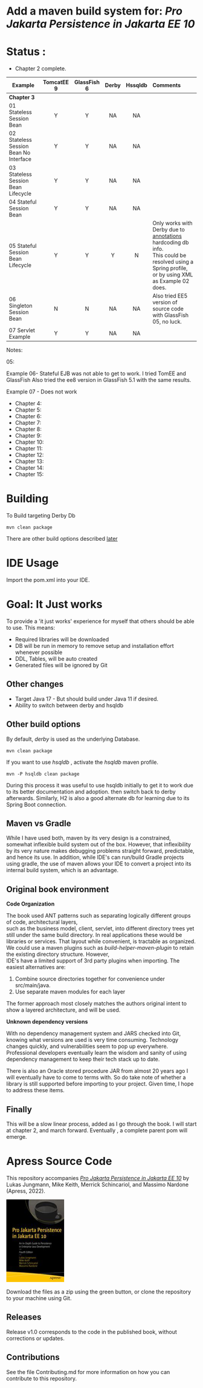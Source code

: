 # Add a maven build system for:  *Pro Jakarta Persistence in Jakarta EE 10*
# Status :
* Chapter 2 complete.

| Example                                | TomcatEE 9 | GlassFish 6 | Derby | Hssqldb | Comments                                                                                                                                                                                                                                             |
|----------------------------------------|:----------:|:-----------:|:-----:|:-------:|:-----------------------------------------------------------------------------------------------------------------------------------------------------------------------------------------------------------------------------------------------------|
| **Chapter 3**                          |
| 01 Stateless Session Bean              |     Y      |      Y      |  NA   |   NA    |
| 02 Stateless Session Bean No Interface |     Y      |      Y      |  NA   |   NA    |
| 03 Stateless Session Bean Lifecycle    |     Y      |      Y      |  NA   |   NA    |
| 04 Stateful Session Bean               |     Y      |      Y      |  NA   |   NA    |
| 05 Stateful Session Bean Lifecycle     |     Y      |      Y      |   Y   |    N    | Only works with Derby due to [annotations](examples/Chapter3/05-sfsbLifecycleExample/model/src/main/java/examples/stateful/OrderBrowser.java) hardcoding db info.<br/> This could be resolved using a Spring profile, or by using XML as Example 02 does. |
| 06 Singleton Session Bean              |     N      |      N      |  NA   |   NA    | Also tried EE5 version of source code with GlassFish 05, no luck.                                                                                                                                                                                    |
| 07 Servlet Example                     |     Y      |      Y      |  NA   |   NA    |


Notes:

05:  



Example 06- Stateful EJB was not able to get to work. I tried TomEE and GlassFish
Also tried the ee8 version in GlassFish 5.1 with the same results.

Example 07 - Does not work


* Chapter 4:
* Chapter 5:
* Chapter 6:
* Chapter 7:
* Chapter 8:
* Chapter 9:
* Chapter 10:
* Chapter 11:
* Chapter 12:
* Chapter 13:
* Chapter 14:
* Chapter 15:

# Building

To Build targeting Derby Db

    mvn clean package

There are other build options described [later](#other-build-options)

# IDE Usage
Import the pom.xml into your IDE.


# Goal: It Just works
To provide a 'it just works' experience for myself that others should be able to use.
This means:
* Required libraries will be downloaded
* DB will be run in memory to remove setup and installation effort whenever possible
* DDL, Tables, will be auto created
* Generated files will be ignored by Git

## Other changes
* Target Java 17 - But should build under Java 11 if desired.
* Ability to switch between derby and hsqldb

## Other build options
By default, *derby* is used as the underlying Database.

    mvn clean package

If you want to use *hsqldb* , activate the *hsqldb* maven profile. 

    mvn -P hsqldb clean package

During this process it was useful to use hsqldb initially to get it to work due to its better documentation and adoption.
then switch back to derby afterwards. Similarly, H2 is also a good alternate db for learning
due to its Spring Boot connection.

## Maven vs Gradle
While I have used both, maven by its very design is a constrained, somewhat inflexible build system out of the box.
However, that inflexibility by its very nature makes debugging problems straight forward, predictable, 
and hence its use. In addition, while IDE's can run/build Gradle projects using gradle, the use of maven allows your
IDE to convert a project into its internal build system, which is an advantage.

## Original book environment

**Code Organization**

The book used ANT patterns such as separating logically different groups of code, architectural layers,  
such as the business model, client, servlet, into different directory trees yet still under the same build directory.
In real applications these would be libraries or services. That layout while convenient,  is tractable as organized.
We could use a maven plugins such as *build-helper-maven-plugin* to retain the existing directory structure. However,  
IDE's have a limited support of 3rd party plugins when importing. The easiest alternatives are:
1) Combine source directories together for convenience under src/main/java.
2) Use separate maven modules for each layer

The former approach most closely matches the authors original intent to show a layered architecture, and will be used.

**Unknown dependency versions**

With no dependency management system and JARS checked into Git, knowing what versions are used is very time consuming.
Technology changes quickly, and vulnerabilities seem to pop up everywhere. Professional developers eventually learn
the wisdom and sanity of using dependency management to keep their tech stack up to date.

There is also an Oracle stored procedure JAR from almost 20 years ago I 
will eventually have to come to terms with. So do take note of whether a library is still supported before importing to 
your project. Given time, I hope to address these items. 

## Finally
This will be a slow linear process, added as I go through the book. I will start at chapter 2, and march forward.
Eventually , a complete parent pom will emerge.

# Apress Source Code

This repository accompanies [*Pro Jakarta Persistence in Jakarta EE 10*](https://link.springer.com/book/10.1007/978-1-4842-7443-9) by  Lukas Jungmann, Mike Keith, Merrick Schincariol, and Massimo Nardone (Apress, 2022).

![Cover image](978-1-4842-7442-2.jpg)

Download the files as a zip using the green button, or clone the repository to your machine using Git.

## Releases

Release v1.0 corresponds to the code in the published book, without corrections or updates.

## Contributions

See the file Contributing.md for more information on how you can contribute to this repository.